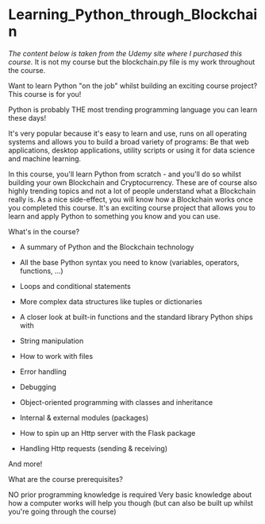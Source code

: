 # Learning_Python_through_Blockchain

*The content below is taken from the Udemy site where I purchased this course.*
It is not my course but the blockchain.py file is my work throughout the course.


Want to learn Python "on the job" whilst building an exciting course project? This course is for you!

Python is probably THE most trending programming language you can learn these days!

It's very popular because it's easy to learn and use, runs on all operating systems and allows you to build a broad variety of programs: Be that web applications, desktop applications, utility scripts or using it for data science and machine learning.

In this course, you'll learn Python from scratch - and you'll do so whilst building your own Blockchain and Cryptocurrency. These are of course also highly trending topics and not a lot of people understand what a Blockchain really is. As a nice side-effect, you will know how a Blockchain works once you completed this course. It's an exciting course project that allows you to learn and apply Python to something you know and you can use.

What's in the course?

- A summary of Python and the Blockchain technology

- All the base Python syntax you need to know (variables, operators, functions, ...)

- Loops and conditional statements

- More complex data structures like tuples or dictionaries

- A closer look at built-in functions and the standard library Python ships with

- String manipulation

- How to work with files

- Error handling

- Debugging

- Object-oriented programming with classes and inheritance

- Internal & external modules (packages)

- How to spin up an Http server with the Flask package

- Handling Http requests (sending & receiving)

And more!

What are the course prerequisites?

NO prior programming knowledge is required
Very basic knowledge about how a computer works will help you though (but can also be built up whilst you're going through the course)
